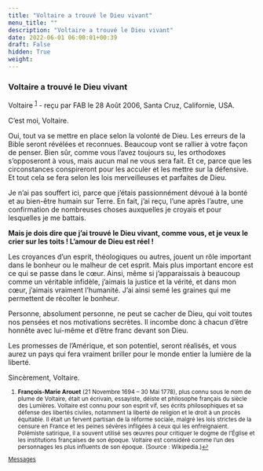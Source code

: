 ```yaml
---
title: "Voltaire a trouvé le Dieu vivant"
menu_title: ""
description: "Voltaire a trouvé le Dieu vivant"
date: 2022-06-01 06:00:01+00:39
draft: False
hidden: True
weight:
---
```

### Voltaire a trouvé le Dieu vivant

Voltaire <sup id="a1">[1](#f1)</sup> - reçu par FAB le 28 Août 2006, Santa Cruz, Californie, USA.

C’est moi, Voltaire.

Oui, tout va se mettre en place selon la volonté de Dieu. Les erreurs de la Bible seront révélées et reconnues. Beaucoup vont se rallier à votre façon de penser. Bien sûr, comme vous l’avez toujours su, les orthodoxes s’opposeront à vous, mais aucun mal ne vous sera fait. Et ce, parce que les circonstances conspireront pour les acculer et les mettre sur la défensive. Et tout cela se fera selon les lois merveilleuses et parfaites de Dieu.

Je n’ai pas souffert ici, parce que j’étais passionnément dévoué à la bonté et au bien-être humain sur Terre. En fait, j’ai reçu, l’une après l’autre, une confirmation de nombreuses choses auxquelles je croyais et pour lesquelles je me battais.

**Mais je dois dire que j’ai trouvé le Dieu vivant, comme vous, et je veux le crier sur les toits ! L’amour de Dieu est réel !**

Les croyances d’un esprit, théologiques ou autres, jouent un rôle important dans le bonheur ou le malheur de cet esprit. Mais plus important encore est ce qui se passe dans le cœur. Ainsi, même si j’apparaissais à beaucoup comme un véritable infidèle, j’aimais la justice et la vérité, et dans mon cœur, j’aimais vraiment l’humanité. J’ai ainsi semé les graines qui me permettent de récolter le bonheur.

Personne, absolument personne, ne peut se cacher de Dieu, qui voit toutes nos pensées et nos motivations secrètes. Il incombe donc à chacun d’être honnête avec lui-même et d’être franc devant son Dieu.

Les promesses de l’Amérique, et son potentiel, seront réalisés, et vous aurez un pays qui fera vraiment briller pour le monde entier la lumière de la liberté.

Sincèrement, Voltaire.
<small>

1. <large id="f1"> **François-Marie Arouet** (21 Novembre 1694 – 30 Mai 1778), plus connu sous le nom de plume de Voltaire, était un écrivain, essayiste, déiste et philosophe français du siècle des Lumières. Voltaire est connu pour son esprit vif, ses écrits philosophiques et sa défense des libertés civiles, notamment la liberté de religion et le droit à un procès équitable. Il était un fervent partisan de la réforme sociale, malgré les lois strictes de la censure en France et les peines sévères infligées à ceux qui les enfreignaient. Polémiste satirique, il a souvent utilisé ses œuvres pour critiquer le dogme de l’Église et les institutions françaises de son époque. Voltaire est considéré comme l’un des personnages les plus influents de son époque. (Source : Wikipedia.)[↩](#a1)

[Messages](/fr-contemporary-messages/fr-contemporary-messages-by-date-order/fr-contemporary-messages-2006)

